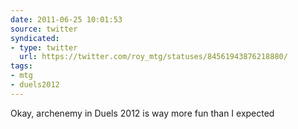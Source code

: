 ```yaml
---
date: 2011-06-25 10:01:53
source: twitter
syndicated:
- type: twitter
  url: https://twitter.com/roy_mtg/statuses/84561943876218880/
tags:
- mtg
- duels2012
---
```


Okay, archenemy in Duels 2012 is way more fun than I expected